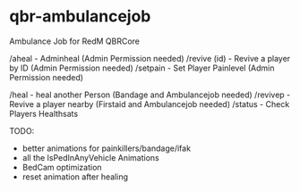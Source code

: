 # qbr-ambulancejob
Ambulance Job for RedM QBRCore

/aheal - Adminheal (Admin Permission needed)
/revive (id) - Revive a player by ID (Admin Permission needed)
/setpain - Set Player Painlevel (Admin Permission needed)

/heal - heal another Person (Bandage and Ambulancejob needed)
/revivep - Revive a player nearby (Firstaid and Ambulancejob needed)
/status - Check Players Healthsats

TODO:
- better animations for painkillers/bandage/ifak
- all the IsPedInAnyVehicle Animations
- BedCam optimization
- reset animation after healing